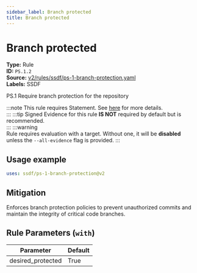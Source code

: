 ```yaml
---
sidebar_label: Branch protected
title: Branch protected
---  
```

# Branch protected  
**Type:** Rule  
**ID:** `PS.1.2`  
**Source:** [v2/rules/ssdf/ps-1-branch-protection.yaml](https://github.com/scribe-public/sample-policies/blob/main/v2/rules/ssdf/ps-1-branch-protection.yaml)  
**Labels:** SSDF  

PS.1 Require branch protection for the repository

:::note 
This rule requires Statement. See [here](https://deploy-preview-299--scribe-security.netlify.app/docs/valint/generic) for more details.  
::: 
:::tip 
Signed Evidence for this rule **IS NOT** required by default but is recommended.  
::: 
:::warning  
Rule requires evaluation with a target. Without one, it will be **disabled** unless the `--all-evidence` flag is provided.
::: 

## Usage example

```yaml
uses: ssdf/ps-1-branch-protection@v2
```

## Mitigation  
Enforces branch protection policies to prevent unauthorized commits and maintain the integrity of critical code branches.


## Rule Parameters (`with`)  
| Parameter | Default |
|-----------|---------|
| desired_protected | True |


